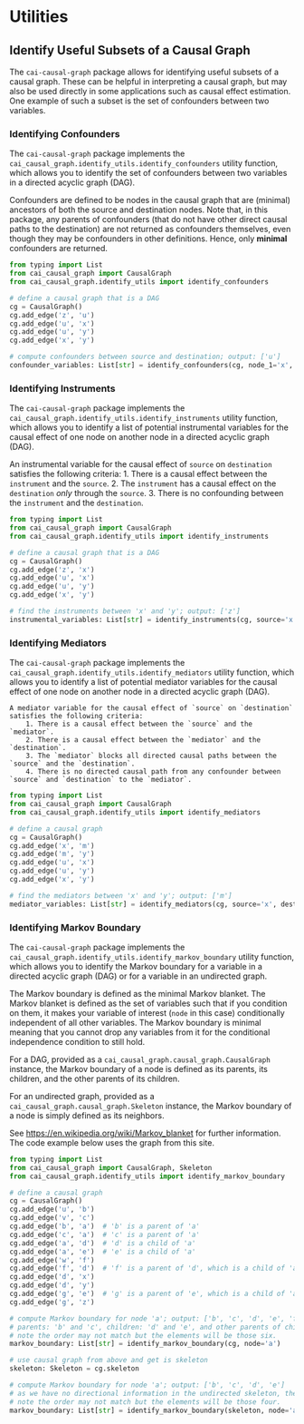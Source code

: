 # Utilities

## Identify Useful Subsets of a Causal Graph

The `cai-causal-graph` package allows for identifying useful subsets of a causal graph. These can be helpful in
interpreting a causal graph, but may also be used directly in some applications such as causal effect estimation. One
example of such a subset is the set of confounders between two variables.

### Identifying Confounders

The `cai-causal-graph` package implements the `cai_causal_graph.identify_utils.identify_confounders` utility function,
which allows you to identify the set of confounders between two variables in a directed acyclic graph (DAG).

Confounders are defined to be nodes in the causal graph that are (minimal) ancestors of both the source and destination
nodes. Note that, in this package, any parents of confounders (that do not have other direct causal paths to the
destination) are not returned as confounders themselves, even though they may be confounders in other definitions.
Hence, only **minimal** confounders are returned.

```python
from typing import List
from cai_causal_graph import CausalGraph
from cai_causal_graph.identify_utils import identify_confounders

# define a causal graph that is a DAG
cg = CausalGraph()
cg.add_edge('z', 'u')
cg.add_edge('u', 'x')
cg.add_edge('u', 'y')
cg.add_edge('x', 'y')

# compute confounders between source and destination; output: ['u']
confounder_variables: List[str] = identify_confounders(cg, node_1='x', node_2='y')
```

### Identifying Instruments

The `cai-causal-graph` package implements the `cai_causal_graph.identify_utils.identify_instruments` utility function,
which allows you to identify a list of potential instrumental variables for the causal effect of one node on another
node in a directed acyclic graph (DAG).

An instrumental variable for the causal effect of `source` on `destination` satisfies the following criteria:
    1. There is a causal effect between the `instrument` and the `source`.
    2. The `instrument` has a causal effect on the `destination` _only_ through the `source`.
    3. There is no confounding between the `instrument` and the `destination`.

```python
from typing import List
from cai_causal_graph import CausalGraph
from cai_causal_graph.identify_utils import identify_instruments

# define a causal graph that is a DAG
cg = CausalGraph()
cg.add_edge('z', 'x')
cg.add_edge('u', 'x')
cg.add_edge('u', 'y')
cg.add_edge('x', 'y')

# find the instruments between 'x' and 'y'; output: ['z']
instrumental_variables: List[str] = identify_instruments(cg, source='x', destination='y')
```

### Identifying Mediators

The `cai-causal-graph` package implements the `cai_causal_graph.identify_utils.identify_mediators` utility function,
which allows you to identify a list of potential mediator variables for the causal effect of one node on another node
in a directed acyclic graph (DAG).

    A mediator variable for the causal effect of `source` on `destination` satisfies the following criteria:
        1. There is a causal effect between the `source` and the `mediator`.
        2. There is a causal effect between the `mediator` and the `destination`.
        3. The `mediator` blocks all directed causal paths between the `source` and the `destination`.
        4. There is no directed causal path from any confounder between `source` and `destination` to the `mediator`.

```python
from typing import List
from cai_causal_graph import CausalGraph
from cai_causal_graph.identify_utils import identify_mediators

# define a causal graph
cg = CausalGraph()
cg.add_edge('x', 'm')
cg.add_edge('m', 'y')
cg.add_edge('u', 'x')
cg.add_edge('u', 'y')
cg.add_edge('x', 'y')

# find the mediators between 'x' and 'y'; output: ['m']
mediator_variables: List[str] = identify_mediators(cg, source='x', destination='y')
```

### Identifying Markov Boundary

The `cai-causal-graph` package implements the `cai_causal_graph.identify_utils.identify_markov_boundary` utility 
function, which allows you to identify the Markov boundary for a variable in a directed acyclic graph (DAG) or for a 
variable in an undirected graph.

The Markov boundary is defined as the minimal Markov blanket. The Markov blanket is defined as the set of variables
such that if you condition on them, it makes your variable of interest (`node` in this case) conditionally independent 
of all other variables. The Markov boundary is minimal meaning that you cannot drop any variables from it for the 
conditional independence condition to still hold.

For a DAG, provided as a `cai_causal_graph.causal_graph.CausalGraph` instance, the Markov boundary of a node is defined 
as its parents, its children, and the other parents of its children.

For an undirected graph, provided as a `cai_causal_graph.causal_graph.Skeleton` instance, the Markov boundary of a 
node is simply defined as its neighbors.

See https://en.wikipedia.org/wiki/Markov_blanket for further information. The code example below uses the graph 
from this site.

```python
from typing import List
from cai_causal_graph import CausalGraph, Skeleton
from cai_causal_graph.identify_utils import identify_markov_boundary

# define a causal graph
cg = CausalGraph()
cg.add_edge('u', 'b')
cg.add_edge('v', 'c')
cg.add_edge('b', 'a')  # 'b' is a parent of 'a'
cg.add_edge('c', 'a')  # 'c' is a parent of 'a'
cg.add_edge('a', 'd')  # 'd' is a child of 'a'
cg.add_edge('a', 'e')  # 'e' is a child of 'a'
cg.add_edge('w', 'f')
cg.add_edge('f', 'd')  # 'f' is a parent of 'd', which is a child of 'a'
cg.add_edge('d', 'x')
cg.add_edge('d', 'y')
cg.add_edge('g', 'e')  # 'g' is a parent of 'e', which is a child of 'a'
cg.add_edge('g', 'z')

# compute Markov boundary for node 'a'; output: ['b', 'c', 'd', 'e', 'f', 'g']
# parents: 'b' and 'c', children: 'd' and 'e', and other parents of children are 'f' and 'g'
# note the order may not match but the elements will be those six.
markov_boundary: List[str] = identify_markov_boundary(cg, node='a')

# use causal graph from above and get is skeleton
skeleton: Skeleton = cg.skeleton

# compute Markov boundary for node 'a'; output: ['b', 'c', 'd', 'e']
# as we have no directional information in the undirected skeleton, the neighbors of 'a' are returned.
# note the order may not match but the elements will be those four.
markov_boundary: List[str] = identify_markov_boundary(skeleton, node='a')
```
